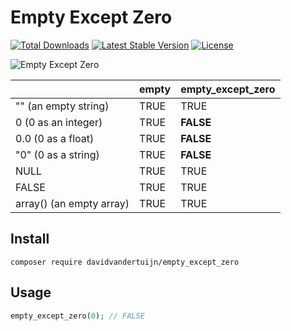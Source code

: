 # Empty Except Zero

<a href="https://packagist.org/packages/davidvandertuijn/empty_except_zero"><img src="https://poser.pugx.org/davidvandertuijn/empty_except_zero/d/total.svg" alt="Total Downloads"></a>
<a href="https://packagist.org/packages/davidvandertuijn/empty_except_zero"><img src="https://poser.pugx.org/davidvandertuijn/empty_except_zero/v/stable.svg" alt="Latest Stable Version"></a>
<a href="https://packagist.org/packages/davidvandertuijn/empty_except_zero"><img src="https://poser.pugx.org/davidvandertuijn/empty_except_zero/license.svg" alt="License"></a>

![Empty Except Zero](https://cdn.davidvandertuijn.nl/github/empty_except_zero.png)

|                          | empty | empty_except_zero |
|--------------------------|-------|-------------------|
| "" (an empty string)     | TRUE  | TRUE              |
| 0 (0 as an integer)      | TRUE  | **FALSE**         |
| 0.0 (0 as a float)       | TRUE  | **FALSE**         |
| "0" (0 as a string)      | TRUE  | **FALSE**         |
| NULL                     | TRUE  | TRUE              |
| FALSE                    | TRUE  | TRUE              |
| array() (an empty array) | TRUE  | TRUE              |

## Install

```
composer require davidvandertuijn/empty_except_zero
```

## Usage

```php
empty_except_zero(0); // FALSE
```
